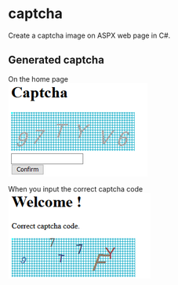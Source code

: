 # captcha
Create a captcha image on ASPX web page in C#.

## Generated captcha

On the home page  
![Alt text](git-img/homeCaptcha.PNG?raw=true "Home Captcha")

When you input the correct captcha code  
![Alt text](git-img/userCaptcha.PNG?raw=true "User Captcha")
